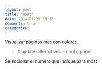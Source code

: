 ```yaml
---
layout: post
title: "most"
date: 2014-01-29 18:32
comments: true
categories: 
---
```

Visualizar páginas man con colores.

>\# update-alternatives --config pager

Seleccionar el número que indique para most

